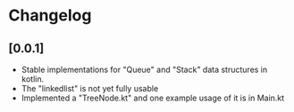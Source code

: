 # Changelog

## [0.0.1]
 - Stable implementations for "Queue" and "Stack" data structures in kotlin.
 - The "linkedlist" is not yet fully usable
 - Implemented a "TreeNode.kt" and one example usage of it is in Main.kt 